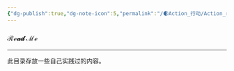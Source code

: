 ```yaml
---
{"dg-publish":true,"dg-note-icon":5,"permalink":"/🌒Action_行动/Action_readme/","dgPassFrontmatter":true,"noteIcon":5,"created":"2024-08-25T10:55:06.861+08:00","updated":"2024-08-26T18:59:38.896+08:00"}
---
```


### ℛℯ𝒶𝒹 ℳℯ
--- 
此目录存放一些自己实践过的内容。
